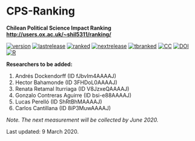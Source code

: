 # CPS-Ranking
**Chilean Political Science Impact Ranking** \
**http://users.ox.ac.uk/~shil5311/ranking/**

[![version](https://img.shields.io/badge/version-v2.4.4-blue.svg)](https://github.com/bgonzalezbustamante/CPS-Ranking/blob/master/changelog.txt) [![lastrelease](https://img.shields.io/badge/latest%20release-March%202020-orange.svg)](http://users.ox.ac.uk/~shil5311/ranking/series/2020-03-05-impact-ranking/) [![ranked](https://img.shields.io/badge/cases%20ranked-139-brightgreen.svg)](http://users.ox.ac.uk/~shil5311/ranking/series/2020-03-05-impact-ranking/) [![nextrelease](https://img.shields.io/badge/next%20release-June%202020-red.svg)](https://github.com/bgonzalezbustamante/CPS-Ranking/blob/master/changelog.txt) [![tbranked](https://img.shields.io/badge/to%20be%20ranked-6-yellow.svg)](https://github.com/bgonzalezbustamante/CPS-Ranking/blob/master/to-be-ranked.md) [![CC](https://img.shields.io/badge/license-CC--BY--4.0-black)](https://creativecommons.org/licenses/by/4.0/) [![DOI](https://img.shields.io/badge/DOI-10.17605%2FOSF.IO%2FC8PRA-blue)](https://doi.org/10.17605/OSF.IO/C8PRA) [![R](https://img.shields.io/badge/Made%20with-R%20v3.6.1-1f425f.svg)](https://cran.r-project.org/)

**Researchers to be added:**

1. Andrés Dockendorff (ID fJbvIm4AAAAJ)
2. Hector Bahamonde (ID 3FHDoL0AAAAJ)
3. Renata Retamal Iturriaga (ID V8JzxeQAAAAJ)
4. Gonzalo Contreras Aguirre (ID bsi-e88AAAAJ)
5. Lucas Perelló (ID ShRtBhMAAAAJ)
6. Carlos Cantillana (ID 8iP3MuwAAAAJ)

*Note. The next measurement will be collected by June 2020.*

Last updated: 9 March 2020.
